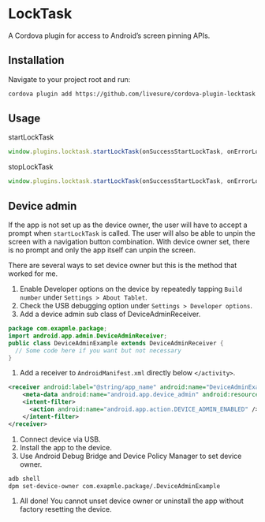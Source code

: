# LockTask

A Cordova plugin for access to Android’s screen pinning APIs.

## Installation

Navigate to your project root and run:
``` sh
cordova plugin add https://github.com/livesure/cordova-plugin-locktask.git
```

## Usage

startLockTask
``` js
window.plugins.locktask.startLockTask(onSuccessStartLockTask, onErrorLockTask, 'optionalDeviceAdminClassName');
```

stopLockTask
``` js
window.plugins.locktask.startLockTask(onSuccessStartLockTask, onErrorLockTask);
```

## Device admin
If the app is not set up as the device owner, the user will have to accept a prompt when ```startLockTask``` is called. The user will also be able to unpin the screen with a navigation button combination. With device owner set, there is no prompt and only the app itself can unpin the screen.

There are several ways to set device owner but this is the method that worked for me.

1. Enable Developer options on the device by repeatedly tapping ```Build number``` under ```Settings > About Tablet```.
1. Check the USB debugging option under ```Settings > Developer options```.
1. Add a device admin sub class of DeviceAdminReceiver.
``` java
package com.exapmle.package;
import android.app.admin.DeviceAdminReceiver;
public class DeviceAdminExample extends DeviceAdminReceiver {
  // Some code here if you want but not necessary
}
```
1. Add a receiver to ```AndroidManifest.xml``` directly below ```</activity>```.
``` xml
<receiver android:label="@string/app_name" android:name="DeviceAdminExample" android:permission="android.permission.BIND_DEVICE_ADMIN">
    <meta-data android:name="android.app.device_admin" android:resource="@xml/device_admin" />
    <intent-filter>
      <action android:name="android.app.action.DEVICE_ADMIN_ENABLED" />
    </intent-filter>
</receiver>
```
1. Connect device via USB.
1. Install the app to the device.
1. Use Android Debug Bridge and Device Policy Manager to set device owner.
``` sh
adb shell
dpm set-device-owner com.exapmle.package/.DeviceAdminExample
```
1. All done! You cannot unset device owner or uninstall the app without factory resetting the device.
